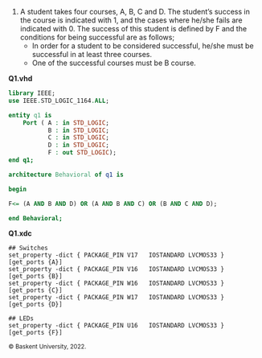 1. A student takes four courses, A, B, C and D. The student’s success in the course is indicated with 1, and the cases where he/she fails are indicated with 0. The success of this student is defined by F and the conditions for being successful are as follows;
   - In order for a student to be considered successful, he/she must be successful in at least three courses.
   -	One of the successful  courses must be B course.

**Q1.vhd**
``` VHDL
library IEEE;
use IEEE.STD_LOGIC_1164.ALL;

entity q1 is
    Port ( A : in STD_LOGIC;
           B : in STD_LOGIC;
           C : in STD_LOGIC;
           D : in STD_LOGIC;
           F : out STD_LOGIC);
end q1;

architecture Behavioral of q1 is

begin

F<= (A AND B AND D) OR (A AND B AND C) OR (B AND C AND D); 

end Behavioral;
```

**Q1.xdc**
``` XDC
## Switches
set_property -dict { PACKAGE_PIN V17   IOSTANDARD LVCMOS33 } [get_ports {A}]
set_property -dict { PACKAGE_PIN V16   IOSTANDARD LVCMOS33 } [get_ports {B}]
set_property -dict { PACKAGE_PIN W16   IOSTANDARD LVCMOS33 } [get_ports {C}]
set_property -dict { PACKAGE_PIN W17   IOSTANDARD LVCMOS33 } [get_ports {D}]

## LEDs
set_property -dict { PACKAGE_PIN U16   IOSTANDARD LVCMOS33 } [get_ports {F}]
```
<sub> © Baskent University, 2022. </sub>
